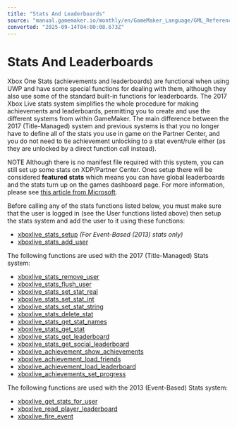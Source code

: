 ```yaml
---
title: "Stats And Leaderboards"
source: "manual.gamemaker.io/monthly/en/GameMaker_Language/GML_Reference/UWP_And_XBox_Live/Stats_And_Leaderboards/Stats_And_Leaderboards.htm"
converted: "2025-09-14T04:00:08.673Z"
---
```


# Stats And Leaderboards

Xbox One Stats (achievements and leaderboards) are functional when using UWP and have some special functions for dealing with them, although they also use some of the standard built-in functions for leaderboards. The 2017 Xbox Live stats system simplifies the whole procedure for making achievements and leaderboards, permitting you to create and use the different systems from within GameMaker. The main difference between the 2017 (Title-Managed) system and previous systems is that you no longer have to define all of the stats you use in game on the Partner Center, and you do not need to tie achievement unlocking to a stat event/rule either (as they are unlocked by a direct function call instead).

NOTE Although there is no manifest file required with this system, you can still set up some stats on XDP/Partner Center. Ones setup there will be considered **featured stats** which means you can have global leaderboards and the stats turn up on the games dashboard page. For more information, please see [this article from Microsoft](https://docs.microsoft.com/en-us/windows/uwp/xbox-live/leaderboards-and-stats-2017/player-stats-configure-2017).

Before calling any of the stats functions listed below, you must make sure that the user is logged in (see the User functions listed above) then setup the stats system and add the user to it using these functions:

-   [xboxlive\_stats\_setup](xboxlive_stats_setup.md) _(For Event-Based (2013) stats only)_
-   [xboxlive\_stats\_add\_user](xboxlive_stats_add_user.md)

The following functions are used with the 2017 (Title-Managed) Stats system:

-   [xboxlive\_stats\_remove\_user](xboxlive_stats_remove_user.md)
-   [xboxlive\_stats\_flush\_user](xboxlive_stats_flush_user.md)
-   [xboxlive\_stats\_set\_stat\_real](xboxlive_stats_set_stat_real.md)
-   [xboxlive\_stats\_set\_stat\_int](xboxlive_stats_set_stat_int.md)
-   [xboxlive\_stats\_set\_stat\_string](xboxlive_stats_set_stat_string.md)
-   [xboxlive\_stats\_delete\_stat](xboxlive_stats_delete_stat.md)
-   [xboxlive\_stats\_get\_stat\_names](xboxlive_stats_get_stat_names.md)
-   [xboxlive\_stats\_get\_stat](xboxlive_stats_get_stat.md)
-   [xboxlive\_stats\_get\_leaderboard](xboxlive_stats_get_leaderboard.md)
-   [xboxlive\_stats\_get\_social\_leaderboard](xboxlive_stats_get_social_leaderboard.md)
-   [xboxlive\_achievement\_show\_achievements](xboxlive_achievement_show_achievements.md)
-   [xboxlive\_achievement\_load\_friends](xboxlive_achievement_load_friends.md)
-   [xboxlive\_achievement\_load\_leaderboard](xboxlive_achievement_load_leaderboard.md)
-   [xboxlive\_achievements\_set\_progress](xboxlive_achievements_set_progress.md)

The following functions are used with the 2013 (Event-Based) Stats system:

-   [xboxlive\_get\_stats\_for\_user](xboxlive_get_stats_for_user.md)
-   [xboxlive\_read\_player\_leaderboard](xboxlive_read_player_leaderboard.md)
-   [xboxlive\_fire\_event](xboxlive_fire_event.md)